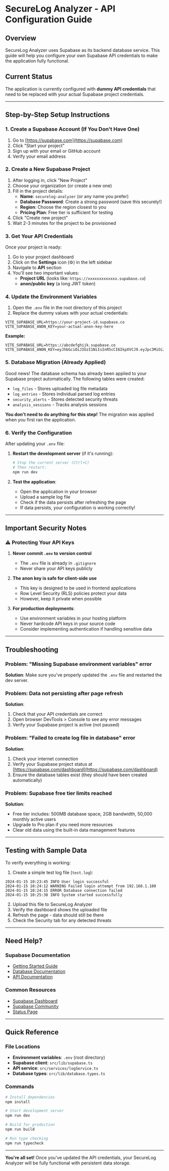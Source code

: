 # SecureLog Analyzer - API Configuration Guide

## Overview
SecureLog Analyzer uses Supabase as its backend database service. This guide will help you configure your own Supabase API credentials to make the application fully functional.

## Current Status
The application is currently configured with **dummy API credentials** that need to be replaced with your actual Supabase project credentials.

---

## Step-by-Step Setup Instructions

### 1. Create a Supabase Account (If You Don't Have One)

1. Go to [https://supabase.com](https://supabase.com)
2. Click "Start your project"
3. Sign up with your email or GitHub account
4. Verify your email address

### 2. Create a New Supabase Project

1. After logging in, click "New Project"
2. Choose your organization (or create a new one)
3. Fill in the project details:
   - **Name**: `securelog-analyzer` (or any name you prefer)
   - **Database Password**: Create a strong password (save this securely!)
   - **Region**: Choose the region closest to you
   - **Pricing Plan**: Free tier is sufficient for testing
4. Click "Create new project"
5. Wait 2-3 minutes for the project to be provisioned

### 3. Get Your API Credentials

Once your project is ready:

1. Go to your project dashboard
2. Click on the **Settings** icon (⚙️) in the left sidebar
3. Navigate to **API** section
4. You'll see two important values:
   - **Project URL** (looks like: `https://xxxxxxxxxxxxx.supabase.co`)
   - **anon/public key** (a long JWT token)

### 4. Update the Environment Variables

1. Open the `.env` file in the root directory of this project
2. Replace the dummy values with your actual credentials:

```env
VITE_SUPABASE_URL=https://your-project-id.supabase.co
VITE_SUPABASE_ANON_KEY=your-actual-anon-key-here
```

**Example:**
```env
VITE_SUPABASE_URL=https://abcdefghijk.supabase.co
VITE_SUPABASE_ANON_KEY=eyJhbGciOiJIUzI1NiIsInR5cCI6IkpXVCJ9.eyJpc3MiOiJzdXBhYmFzZSIsInJlZiI6ImFiY2RlZmdoaWprIiwicm9sZSI6ImFub24iLCJpYXQiOjE2ODk1Mzk2MjAsImV4cCI6MjAwNTExNTYyMH0.xxxxxxxxxxxxxxxxxxxxxxxxxxxxx
```

### 5. Database Migration (Already Applied)

Good news! The database schema has already been applied to your Supabase project automatically. The following tables were created:

- `log_files` - Stores uploaded log file metadata
- `log_entries` - Stores individual parsed log entries
- `security_alerts` - Stores detected security threats
- `analysis_sessions` - Tracks analysis sessions

**You don't need to do anything for this step!** The migration was applied when you first ran the application.

### 6. Verify the Configuration

After updating your `.env` file:

1. **Restart the development server** (if it's running):
   ```bash
   # Stop the current server (Ctrl+C)
   # Then restart:
   npm run dev
   ```

2. **Test the application**:
   - Open the application in your browser
   - Upload a sample log file
   - Check if the data persists after refreshing the page
   - If data persists, your configuration is working correctly!

---

## Important Security Notes

### ⚠️ Protecting Your API Keys

1. **Never commit `.env` to version control**
   - The `.env` file is already in `.gitignore`
   - Never share your API keys publicly

2. **The anon key is safe for client-side use**
   - This key is designed to be used in frontend applications
   - Row Level Security (RLS) policies protect your data
   - However, keep it private when possible

3. **For production deployments**:
   - Use environment variables in your hosting platform
   - Never hardcode API keys in your source code
   - Consider implementing authentication if handling sensitive data

---

## Troubleshooting

### Problem: "Missing Supabase environment variables" error

**Solution**: Make sure you've properly updated the `.env` file and restarted the dev server.

### Problem: Data not persisting after page refresh

**Solution**:
1. Check that your API credentials are correct
2. Open browser DevTools > Console to see any error messages
3. Verify your Supabase project is active (not paused)

### Problem: "Failed to create log file in database" error

**Solution**:
1. Check your internet connection
2. Verify your Supabase project status at [https://supabase.com/dashboard](https://supabase.com/dashboard)
3. Ensure the database tables exist (they should have been created automatically)

### Problem: Supabase free tier limits reached

**Solution**:
- Free tier includes: 500MB database space, 2GB bandwidth, 50,000 monthly active users
- Upgrade to Pro plan if you need more resources
- Clear old data using the built-in data management features

---

## Testing with Sample Data

To verify everything is working:

1. Create a simple test log file (`test.log`):
```
2024-01-15 10:23:45 INFO User login successful
2024-01-15 10:24:12 WARNING Failed login attempt from 192.168.1.100
2024-01-15 10:24:15 ERROR Database connection failed
2024-01-15 10:25:30 INFO System started successfully
```

2. Upload this file to SecureLog Analyzer
3. Verify the dashboard shows the uploaded file
4. Refresh the page - data should still be there
5. Check the Security tab for any detected threats

---

## Need Help?

### Supabase Documentation
- [Getting Started Guide](https://supabase.com/docs/guides/getting-started)
- [Database Documentation](https://supabase.com/docs/guides/database)
- [API Documentation](https://supabase.com/docs/guides/api)

### Common Resources
- [Supabase Dashboard](https://supabase.com/dashboard)
- [Supabase Community](https://github.com/supabase/supabase/discussions)
- [Status Page](https://status.supabase.com/)

---

## Quick Reference

### File Locations
- **Environment variables**: `.env` (root directory)
- **Supabase client**: `src/lib/supabase.ts`
- **API service**: `src/services/logService.ts`
- **Database types**: `src/lib/database.types.ts`

### Commands
```bash
# Install dependencies
npm install

# Start development server
npm run dev

# Build for production
npm run build

# Run type checking
npm run typecheck
```

---

**You're all set!** Once you've updated the API credentials, your SecureLog Analyzer will be fully functional with persistent data storage.
